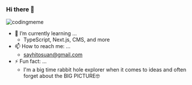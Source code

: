 ### Hi there 👋

![codingmeme](https://media.giphy.com/media/uurtMtTKqkJda4dk8Y/giphy-downsized-large.gif)

- 🌱 I’m currently learning ...
  * TypeScript, Next.js, CMS, and more
- 📫 How to reach me: ...
  * sayhitosuan@gmail.com
- ⚡ Fun fact: ...
  * I'm a big time rabbit hole explorer when it comes to ideas and often forget about the BIG PICTURE🤓
